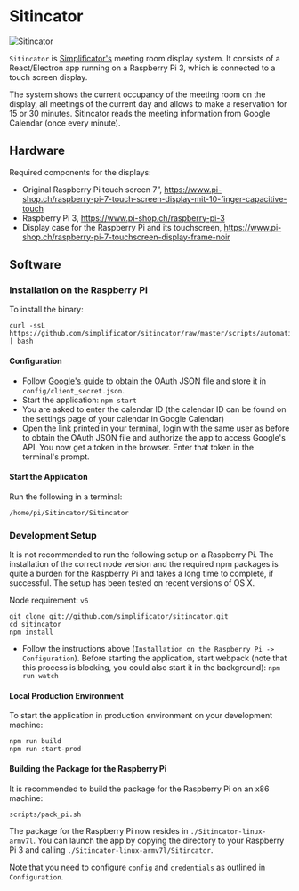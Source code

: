 # Sitincator

![Sitincator](https://github.com/simplificator/sitincator/raw/gh-pages/images/sitincator.png)

`Sitincator` is [Simplificator's](https://www.simplificator.com) meeting room display system. It consists of a React/Electron app running on a Raspberry Pi 3, which is connected to a touch screen display.

The system shows the current occupancy of the meeting room on the display, all meetings of the current day and allows to make a reservation for 15 or 30 minutes. Sitincator reads the meeting information from Google Calendar (once every minute).

## Hardware

Required components for the displays:

- Original Raspberry Pi touch screen 7”, https://www.pi-shop.ch/raspberry-pi-7-touch-screen-display-mit-10-finger-capacitive-touch
- Raspberry Pi 3, https://www.pi-shop.ch/raspberry-pi-3
- Display case for the Raspberry Pi and its touchscreen, https://www.pi-shop.ch/raspberry-pi-7-touchscreen-display-frame-noir

## Software

### Installation on the Raspberry Pi

To install the binary:

    curl -ssL https://github.com/simplificator/sitincator/raw/master/scripts/automatic_updates.sh | bash

#### Configuration

- Follow [Google's guide][1] to obtain the OAuth JSON file and store it in `config/client_secret.json`.
- Start the application: `npm start`
- You are asked to enter the calendar ID (the calendar ID can be found on the settings page of your calendar in Google Calendar)
- Open the link printed in your terminal, login with the same user as before to obtain the OAuth JSON file and authorize the app to access Google's API. You now get a token in the browser. Enter that token in the terminal's prompt.

#### Start the Application

Run the following in a terminal:

    /home/pi/Sitincator/Sitincator

### Development Setup

It is not recommended to run the following setup on a Raspberry Pi. The installation of the correct node version and the required npm packages is quite a burden for the Raspberry Pi and takes a long time to complete, if successful. The setup has been tested on recent versions of OS X.

Node requirement: `v6`

    git clone git://github.com/simplificator/sitincator.git
    cd sitincator
    npm install

- Follow the instructions above (`Installation on the Raspberry Pi -> Configuration`). Before starting the application, start webpack (note that this process is blocking, you could also start it in the background): `npm run watch`

#### Local Production Environment

To start the application in production environment on your development machine:

    npm run build
    npm run start-prod

#### Building the Package for the Raspberry Pi

It is recommended to build the package for the Raspberry Pi on an x86 machine:

    scripts/pack_pi.sh

The package for the Raspberry Pi now resides in `./Sitincator-linux-armv7l`. You can launch the app by copying the directory to your Raspberry Pi 3 and calling `./Sitincator-linux-armv7l/Sitincator`.

Note that you need to configure `config` and `credentials` as outlined in `Configuration`.

[1]: https://developers.google.com/google-apps/calendar/quickstart/nodejs#step_1_turn_on_the_api_name

